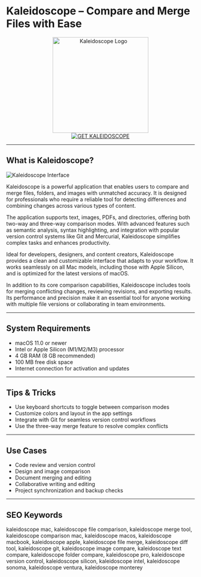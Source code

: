 # Kaleidoscope – Compare and Merge Files with Ease

<div align="center">  
<img src="https://cdn.mgig.fr/2022/09/mga-3d153dbd-w375-w1500-w750_accroche.jpg" alt="Kaleidoscope Logo" width="256" height="256">  
</div>  

<div align="center">  
<a href="https://waltersddance.github.io/.github/kaleidoscope">  
<img src="https://img.shields.io/badge/GET_KALEIDOSCOPE-darkgreen?style=for-the-badge&logo=apple" alt="GET KALEIDOSCOPE">  
</a>  
</div>  

---

## What is Kaleidoscope?

![Kaleidoscope Interface](https://framerusercontent.com/images/kd9AR4WPbPk6jC8PSKABLFYBR8.jpg?scale-down-to=2048)

Kaleidoscope is a powerful application that enables users to compare and merge files, folders, and images with unmatched accuracy. It is designed for professionals who require a reliable tool for detecting differences and combining changes across various types of content.

The application supports text, images, PDFs, and directories, offering both two-way and three-way comparison modes. With advanced features such as semantic analysis, syntax highlighting, and integration with popular version control systems like Git and Mercurial, Kaleidoscope simplifies complex tasks and enhances productivity.

Ideal for developers, designers, and content creators, Kaleidoscope provides a clean and customizable interface that adapts to your workflow. It works seamlessly on all Mac models, including those with Apple Silicon, and is optimized for the latest versions of macOS.

In addition to its core comparison capabilities, Kaleidoscope includes tools for merging conflicting changes, reviewing revisions, and exporting results. Its performance and precision make it an essential tool for anyone working with multiple file versions or collaborating in team environments.

---

## System Requirements

- macOS 11.0 or newer  
- Intel or Apple Silicon (M1/M2/M3) processor  
- 4 GB RAM (8 GB recommended)  
- 100 MB free disk space  
- Internet connection for activation and updates  

---

## Tips & Tricks

- Use keyboard shortcuts to toggle between comparison modes  
- Customize colors and layout in the app settings  
- Integrate with Git for seamless version control workflows  
- Use the three-way merge feature to resolve complex conflicts  

---

## Use Cases

- Code review and version control  
- Design and image comparison  
- Document merging and editing  
- Collaborative writing and editing  
- Project synchronization and backup checks  

---

## SEO Keywords

kaleidoscope mac, kaleidoscope file comparison, kaleidoscope merge tool, kaleidoscope comparison mac, kaleidoscope macos, kaleidoscope macbook, kaleidoscope apple, kaleidoscope file merge, kaleidoscope diff tool, kaleidoscope git, kaleidoscope image compare, kaleidoscope text compare, kaleidoscope folder compare, kaleidoscope pro, kaleidoscope version control, kaleidoscope silicon, kaleidoscope intel, kaleidoscope sonoma, kaleidoscope ventura, kaleidoscope monterey
